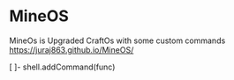 # MineOS
MineOs is Upgraded CraftOs with some custom commands
https://juraj863.github.io/MineOS/

[ ]- shell.addCommand(func)

